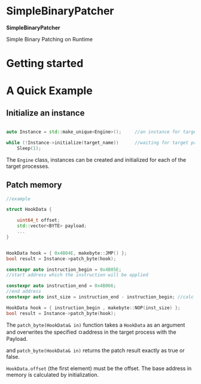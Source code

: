 # SimpleBinaryPatcher

**SimpleBinaryPatcher**

Simple Binary Patching on Runtime



Getting started
===============


A Quick Example
===============

Initialize an instance
--------------------



``` c++

auto Instance = std::make_unique<Engine>();		//an instance for target process

while (!Instance->initialize(target_name))		//waiting for target process
	Sleep(1);
```

The `Engine`  class, instances can be created and initialized for each of the target processes.

Patch memory
--------------------



``` c++
//example 

struct HookData {

	uint64_t offset;
	std::vector<BYTE> payload;
	...
}


HookData hook = { 0x4B04E, makebyte::JMP() };
bool result = Instance->patch_byte(hook);

constexpr auto instruction_begin = 0x4B05E;	
//start address which the instruction will be applied

constexpr auto instruction_end = 0x4B066;
//end address
constexpr auto inst_size = instruction_end - instruction_begin; //calc size

HookData hook = { instruction_begin , makebyte::NOP(inst_size) };
bool result = Instance->patch_byte(hook);
```
The `patch_byte(HookData& in)` function takes a `HookData` as an argument and overwrites the specified ㅁaddress in the target process with the Payload.

and `patch_byte(HookData& in)` returns the patch result exactly as true or false.

`HookData.offset` (the first element) must be the offset. The base address in memory is calculated by initialization.